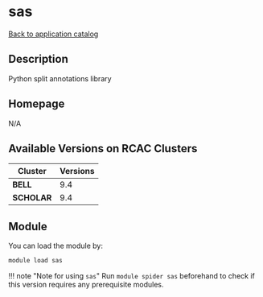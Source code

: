 # sas

[Back to application catalog](../app_catalog.md)

## Description

Python split annotations library

## Homepage

N/A

## Available Versions on RCAC Clusters

|Cluster|Versions|
|---|---|
**BELL**|9.4
**SCHOLAR**|9.4

## Module

You can load the module by:

```bash
module load sas
```

!!! note "Note for using `sas`"
    Run `module spider sas` beforehand to check if this version requires any prerequisite modules.
